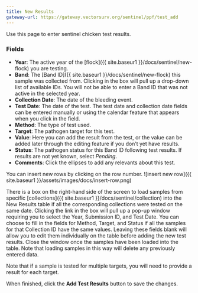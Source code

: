 ```yaml
---
title: New Results
gateway-url: https://gateway.vectorsurv.org/sentinel/ppf/test_add
---
```


Use this page to enter sentinel chicken test results.

### Fields

- **Year**: The active year of the [flock]({{ site.baseur1 }}/docs/sentinel/new-flock) you are testing.
- **Band**: The [Band ID]({{ site.baseur1 }}/docs/sentinel/new-flock) this sample was collected from. Clicking in the box will pull up a drop-down list of available IDs. You will not be able to enter a Band ID that was not active in the selected year.
- **Collection Date**: The date of the bleeding event.
- **Test Date**: The date of the test. The test date and collection date fields can be entered manually or using the calendar feature that appears when you click in the field.
- **Method**: The type of test used.
- **Target**: The pathogen target for this test.
- **Value**: Here you can add the result from the test, or the value can be added later through the editing feature if you don’t yet have results.
- **Status**: The pathogen status for this Band ID following test results. If results are not yet known, select _Pending_.
- **Comments**: Click the ellipses to add any relevants about this test.

You can insert new rows by clicking on the row number.
![insert new row]({{ site.baseur1 }}/assets/images/docs/insert-row.png)

There is a box on the right-hand side of the screen to load samples from specific [collections]({{ site.baseur1 }}/docs/sentinel/collection) into the New Results table if all the corresponding collections were tested on the same date. Clicking the link in the box will pull up a pop-up window requiring you to select the Year, Submission ID, and Test Date. You can choose to fill in the fields for Method, Target, and Status if all the samples for that Collection ID have the same values. Leaving these fields blank will allow you to edit them individually on the table before adding the new test results. Close the window once the samples have been loaded into the table. Note that loading samples in this way will delete any previously entered data.

Note that if a sample is tested for multiple targets, you will need to provide a result for each target.

When finished, click the **Add Test Results** button to save the changes.
